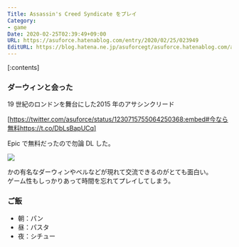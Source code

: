 ```yaml
---
Title: Assassin's Creed Syndicate をプレイ
Category:
- game
Date: 2020-02-25T02:39:49+09:00
URL: https://asuforce.hatenablog.com/entry/2020/02/25/023949
EditURL: https://blog.hatena.ne.jp/asuforcegt/asuforce.hatenablog.com/atom/entry/26006613518904640
---
```


[:contents]

###  ダーウィンと会った

19 世紀のロンドンを舞台にした2015 年のアサシンクリード

[https://twitter.com/asuforce/status/1230715755064250368:embed#今なら無料https://t.co/DbLsBapUCq]

Epic で無料だったので勿論 DL した。

<span itemtype="http://schema.org/Photograph" itemscope="itemscope"><img class="magnifiable" src="https://lh3.googleusercontent.com/-6_5z8pHtCt8/XlPsCEIMSII/AAAAAAABI1M/lEBWUYvkHuwQBjC9ZMeLC25hyDsPgJszACE0YBhgL/s1200/Assassin%2527s%2BCreed%2B%2BSyndicate%2BScreenshot%2B2020.02.25%2B-%2B00.30.03.62.png" itemprop="image"></span>

かの有名なダーウィンやベルなどが現れて交流できるのがとても面白い。  
ゲーム性もしっかりあって時間を忘れてプレイしてしまう。

### ご飯

- 朝：パン
- 昼：パスタ
- 夜：シチュー
